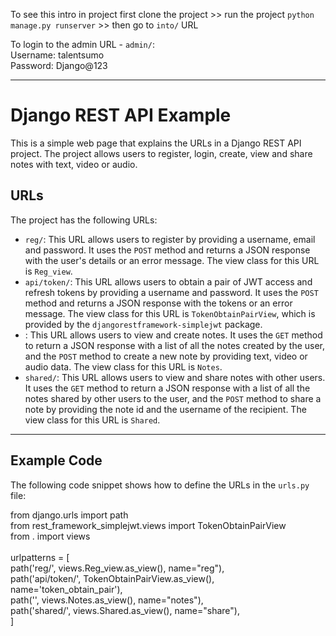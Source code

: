 <div class="container">
<p> To see this intro in project first clone the project >> run the project <code>python manage.py runserver</code> >> then go to <code>into/</code> URL </p>
    <div class="code">
        To login to the admin URL - <code>admin/</code>:<br>
        Username: talentsumo<br>
        Password: Django@123<br>
    </div>
    <hr>
    <h1>Django REST API Example</h1>
    <p>This is a simple web page that explains the URLs in a Django REST API project. The project allows users to register, login, create, view and share notes with text, video or audio.</p>
    <h2>URLs</h2>
    <p>The project has the following URLs:</p>
    <ul>
        <li><code>reg/</code>: This URL allows users to register by providing a username, email and password. It uses the <code>POST</code> method and returns a JSON response with the user's details or an error message. The view class for this URL is <code>Reg_view</code>.</li>
        <li><code>api/token/</code>: This URL allows users to obtain a pair of JWT access and refresh tokens by providing a username and password. It uses the <code>POST</code> method and returns a JSON response with the tokens or an error message. The view class for this URL is <code>TokenObtainPairView</code>, which is provided by the <code>djangorestframework-simplejwt</code> package.</li>
        <li><code></code>: This URL allows users to view and create notes. It uses the <code>GET</code> method to return a JSON response with a list of all the notes created by the user, and the <code>POST</code> method to create a new note by providing text, video or audio data. The view class for this URL is <code>Notes</code>.</li>
        <li><code>shared/</code>: This URL allows users to view and share notes with other users. It uses the <code>GET</code> method to return a JSON response with a list of all the notes shared by other users to the user, and the <code>POST</code> method to share a note by providing the note id and the username of the recipient. The view class for this URL is <code>Shared</code>.</li>
    </ul>
    <hr>
    <h2>Example Code</h2>
    <p>The following code snippet shows how to define the URLs in the <code>urls.py</code> file:</p>
    <div class="code">
        from django.urls import path <br>
        from rest_framework_simplejwt.views import TokenObtainPairView<br>
        from . import views<br>
        <br>
        urlpatterns = [<br>
            path('reg/', views.Reg_view.as_view(), name="reg"),<br>
            path('api/token/', TokenObtainPairView.as_view(), name='token_obtain_pair'),<br>
            path('', views.Notes.as_view(), name="notes"),<br>
            path('shared/', views.Shared.as_view(), name="share"),<br>
        ]<br>
    </div>
</div>
